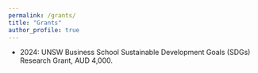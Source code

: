 ```yaml
---
permalink: /grants/
title: "Grants"
author_profile: true
---
```


* 2024: UNSW Business School Sustainable Development Goals (SDGs) Research Grant, AUD 4,000.
